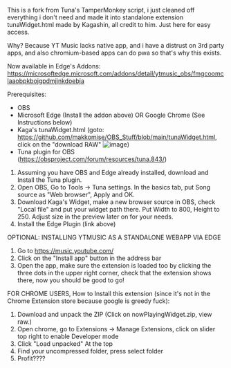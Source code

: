This is a fork from Tuna's TamperMonkey script, i just cleaned off everything i don't need and made it into standalone extension
tunaWidget.html made by Kagashin, all credit to him. Just here for easy access.

Why? Because YT Music lacks native app, and i have a distrust on 3rd party apps, and also chromium-based apps can do pwa so that's why this exists.

Now available in Edge's Addons: https://microsoftedge.microsoft.com/addons/detail/ytmusic_obs/fmgcoomclaaobpkbojgpdmjjnkdoebja

Prerequisites: 
- OBS
- Microsoft Edge (Install the addon above) OR Google Chrome (See Instructions below)
- Kaga's tunaWidget.html (goto: https://github.com/makkomise/OBS_Stuff/blob/main/tunaWidget.html, click on the "download RAW" ![image](https://github.com/user-attachments/assets/2bc62308-a177-4bfa-9b27-d718b212abbd))
- Tuna plugin for OBS (https://obsproject.com/forum/resources/tuna.843/)

1) Assuming you have OBS and Edge already installed, download and Install the Tuna plugin.
2) Open OBS, Go to Tools -> Tuna settings. In the basics tab, put Song source as "Web browser", Apply and OK.
3) Download Kaga's Widget, make a new browser source in OBS, check "Local file" and put your widget path there. Put Width to 800, Height to 250. Adjust size in the preview later on for your needs.
4) Install the Edge Plugin (link above)

OPTIONAL: INSTALLING YTMUSIC AS A STANDALONE WEBAPP VIA EDGE

1) Go to https://music.youtube.com/
2) Click on the "Install app" button in the address bar
3) Open the app, make sure the extension is loaded too by clicking the three dots in the upper right corner, check that the extension shows there, now you should be good to go!






FOR CHROME USERS, How to Install this extension (since it's not in the Chrome Extension store because google is greedy fuck):

1) Download and unpack the ZIP (Click on nowPlayingWidget.zip, view raw.)
2) Open chrome, go to Extensions -> Manage Extensions, click on slider top right to enable Developer mode
4) Click "Load unpacked" At the top
5) Find your uncompressed folder, press select folder
6) Profit????

